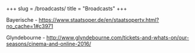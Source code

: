+++
slug = /broadcasts/
title = "Broadcasts"
+++

Bayerische - https://www.staatsoper.de/en/staatsopertv.html?no_cache=1#c3971

Glyndebourne - http://www.glyndebourne.com/tickets-and-whats-on/our-seasons/cinema-and-online-2016/

